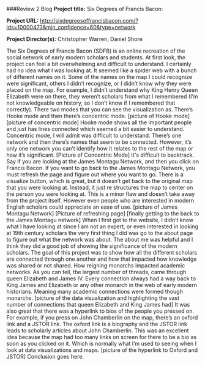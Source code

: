 ###Review 2 Blog 
**Project title:** Six Degrees of Francis Bacon: 

**Project URL:** http://sixdegreesoffrancisbacon.com/?ids=10000473&min_confidence=60&type=network

**Project Director(s):** Christopher Warren, Daniel Shore 

The Six Degrees of Francis Bacon (SDFB) is an online recreation of the social network of early modern scholars and students. At first look, the project can feel a bit overwhelming and difficult to understand. I certainly had no idea what I was looking at. It seemed like a spider web with a bunch of different names on it. Some of the names on the map I could recognize were significant, others I didn’t recognize, or I didn’t know why they were placed on the map. For example, I didn’t understand why King Henry Queen Elizabeth were on there, they weren’t scholars from what I remembered (I’m not knowledgeable on history, so I don’t know if I remembered that correctly). There two modes that you can see the visualization as. There’s Hooke mode and then there’s concentric mode. 
[picture of Hooke mode]
[picture of concentric mode] 
Hooke mode shows all the important people and just has lines connected which seemed a bit easier to understand. Concentric mode, I will admit was difficult to understand. There’s one network and then there’s names that seem to be connected. However, it’s only one network you can’t identify how it relates to the rest of the map or how it’s significant. 
[Picture of Concentric Mode]
It's difficult to backtrack. Say if you are looking at the James Montagu Network, and then you click on Francis Bacon. If you want to go back to the James Montagu Network, you must refresh the page and figure out where you want to go. There is a visualize button, which is great, but it doesn’t get back to the original map that you were looking at. Instead, it just re structures the map to center on the person you were looking at. This is a minor flaw and doesn’t take away from the project itself. However even people who are interested in modern English scholars could appreciate an ease of use. 
[picture of James Montagu Network]
[Picture of refreshing page]
[finally getting to the back to the James Montagu network] 
When I first got to the website, I didn’t know what I have looking at since I am not an expert, or even interested in looking at 19th century scholars the very first thing I did was go to the about page to figure out what the network was about. The about me was helpful and I think they did a good job of showing the significance of the modern scholars. 
The goal of this project was to show how all the different scholars are connected through one another and how that impacted how knowledge was shared or not shared. How reigning monarchs impacted academic networks. As you can tell, the largest number of threads, came through queen Elizabeth and James IV. Every connection always had a way back to King James and Elizabeth or any other monarch in the web of early modern historians. Meaning many academic connections were formed though monarchs. 
[picture of the data visualization and highlighting the vast number of connections that queen Elizabeth and King James had]
It was also great that there was a hyperlink to bios of the people you pressed on. For example, if you press on John Chamberlin on the map, there’s an oxford link and a JSTOR link. The oxford link is a biography and the JSTOR link leads to scholarly articles about John Chamberlin. This was an excellent idea because the map had too many links on screen for there to be a bio as soon as you clicked on it. Which is normally what I’m used to seeing when I look at data visualizations and maps. 
[picture of the hyperlink to Oxford and JSTOR] 
Conclusion goes here. 

